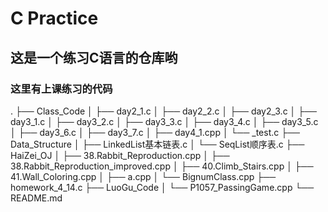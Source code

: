 # C Practice 
## 这是一个练习C语言的仓库哟
### 这里有上课练习的代码


.
├── Class_Code
│   ├── day2_1.c
│   ├── day2_2.c
│   ├── day2_3.c
│   ├── day3_1.c
│   ├── day3_2.c
│   ├── day3_3.c
│   ├── day3_4.c
│   ├── day3_5.c
│   ├── day3_6.c
│   ├── day3_7.c
│   ├── day4_1.cpp
│   └── _test.c
├── Data_Structure
│   ├── LinkedList基本链表.c
│   └── SeqList顺序表.c
├── HaiZei_OJ
│   ├── 38.Rabbit_Reproduction.cpp
│   ├── 38.Rabbit_Reproduction_improved.cpp
│   ├── 40.Climb_Stairs.cpp
│   ├── 41.Wall_Coloring.cpp
│   ├── a.cpp
│   └── BignumClass.cpp
├── homework_4_14.c
├── LuoGu_Code
│   └── P1057_PassingGame.cpp
└── README.md